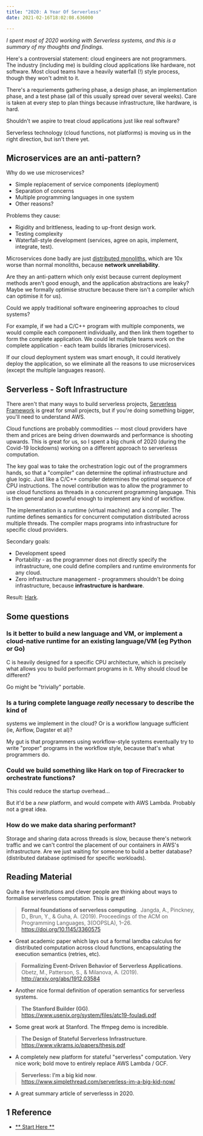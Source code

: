 ```yaml
---
title: "2020: A Year Of Serverless"
date: 2021-02-16T18:02:08.636000

---
```




_I spent most of 2020 working with Serverless systems, and this is a summary of my thoughts and findings._

Here's a controversial statement: cloud engineers are not programmers. The industry (including me) is building cloud applications like hardware, not software. Most cloud teams have a heavily waterfall (!) style process, though they won't admit to it.

There's a requriements gathering phase, a design phase, an implementation phase, and a test phase (all of this usually spread over several weeks). Care is taken at every step to plan things because infrastructure, like hardware, is hard.

Shouldn't we aspire to treat cloud applications just like real software?

Serverless technology (cloud functions, not platforms) is moving us in the right direction, but isn't there yet.

## Microservices are an anti-pattern?

Why do we use microservices?

* Simple replacement of service components (deployment)
* Separation of concerns
* Multiple programming languages in one system
* Other reasons?

Problems they cause:

* Rigidity and brittleness, leading to up-front design work.
* Testing complexity
* Waterfall-style development (services, agree on apis, implement, integrate, test).

Microservices done badly are just [distributed monoliths](https://changelog.com/posts/monoliths-are-the-future), which are 10x worse than normal monoliths, because **network unreliability**.

Are they an anti-pattern which only exist because current deployment methods aren't good enough, and the application abstractions are leaky? Maybe we formally optimise structure because there isn't a compiler which can optimise it for us).

Could we apply traditional software engineering approaches to cloud systems?

For example, if we had a C/C++ program with multiple components, we would
compile each component individually, and then link them together to form the complete application. We could let multiple teams work on the complete application - each team builds libraries (microservices).

If our cloud deployment system was smart enough, it could iteratively deploy the application, so we eliminate all the reasons to use microservices (except the multiple languages reason).

## Serverless - Soft Infrastructure

There aren't that many ways to build serverless projects, [Serverless
Framework](https://serverless.com) is great for small projects, but if you're doing something bigger, you'll need to understand AWS.

Cloud functions are probably commodities -- most cloud providers have them and prices are being driven downwards and performance is shooting upwards. This is great for us, so I spent a big chunk of 2020 (during the Covid-19 lockdowns) working on a different approach to serverlesss computation.

The key goal was to take the orchestration logic out of the programmers hands, so that a "compiler" can determine the optimal infrastructure and glue logic. Just like a C/C++ compiler determines the optimal sequence of CPU instructions. The novel contribution was to allow the programmer to use cloud functions as threads in a concurrent programming language. This is then general and poweful enough to implement any kind of workflow.

The implementation is a runtime (virtual machine) and a compiler. The runtime defines semantics for concurrent computation distributed across multiple threads. The compiler maps programs into infrastructure for specific cloud providers.

Secondary goals:

* Development speed
* Portability - as the programmer does not directly specify the infrastructure, one could define compilers and runtime environments for any cloud.
* Zero infrastructure management - programmers shouldn't be doing infrastructure, because **infrastructure is hardware**.

Result: [Hark](https://condense9.com).

## Some questions

### Is it better to build a new language and VM, or implement a cloud-native runtime for an existing language/VM (eg Python or Go)

C is heavily designed for a specific CPU architecture, which is precisely what allows you to build performant programs in it. Why should cloud be different?

Go might be "trivially" portable.

### Is a turing complete language _really_ necessary to describe the kind of
systems we implement in the cloud? Or is a workflow language sufficient (ie, Airflow, Dagster et al)?

My gut is that programmers using workflow-style systems eventually try to write "proper" programs in the workflow style, because that's what programmers do.

### Could we build something like Hark on top of Firecracker to orchestrate functions?

This could reduce the startup overhead...

But it'd be a _new_ platform, and would compete with AWS Lambda. Probably not a great idea.

### How do we make data sharing performant?

Storage and sharing data across threads is slow, because there's network traffic and we can't control the placement of our containers in AWS's infrastructure. Are we just waiting for someone to build a better database? (distributed database optimised for specific workloads).

## Reading Material

Quite a few institutions and clever people are thinking about ways to formalise serverless computation. This is great!

> **Formal foundations of serverless computing**.  Jangda, A., Pinckney, D.,
Brun, Y., & Guha, A. (2019). Proceedings of the ACM on Programming Languages, 3(OOPSLA), 1–26. https://doi.org/10.1145/3360575

* Great academic paper which lays out a formal lamdba calculus for distributed computation across cloud functions, encapsulating the execution semantics (retries, etc).

> **Formalizing Event-Driven Behavior of Serverless Applications**.  Obetz, M., Patterson, S., & Milanova, A. (2019). http://arxiv.org/abs/1912.03584

* Another nice formal definition of operation semantics for serverless systems.

> **The Stanford Builder (GG)**.
https://www.usenix.org/system/files/atc19-fouladi.pdf

* Some great work at Stanford. The ffmpeg demo is incredible.

> **The Design of Stateful Serverless Infrastructure**.
https://www.vikrams.io/papers/thesis.pdf

* A completely new platform for stateful "serverless" computation. Very nice
work; bold move to entirely replace AWS Lambda / GCF.

> **Serverless: I’m a big kid now**.
https://www.simplethread.com/serverless-im-a-big-kid-now/

* A great summary article of serverlesss in 2020.

<div markdown="1" class="roam-backrefs">

## 1 Reference

- [** Start Here **](start-here)

</div>